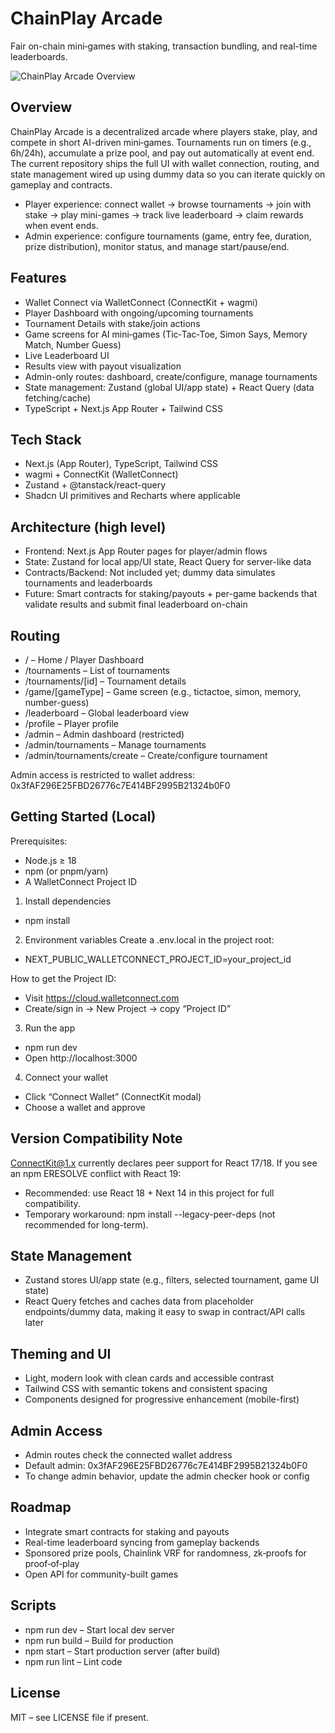 # ChainPlay Arcade
Fair on-chain mini‑games with staking, transaction bundling, and real-time leaderboards.

![ChainPlay Arcade Overview](https://hebbkx1anhila5yf.public.blob.vercel-storage.com/image-pcJQU2gh06acWgmn3tYOqJ85r8ZBH8.png)

## Overview
ChainPlay Arcade is a decentralized arcade where players stake, play, and compete in short AI-driven mini‑games. Tournaments run on timers (e.g., 6h/24h), accumulate a prize pool, and pay out automatically at event end. The current repository ships the full UI with wallet connection, routing, and state management wired up using dummy data so you can iterate quickly on gameplay and contracts.

- Player experience: connect wallet → browse tournaments → join with stake → play mini-games → track live leaderboard → claim rewards when event ends.
- Admin experience: configure tournaments (game, entry fee, duration, prize distribution), monitor status, and manage start/pause/end.

## Features
- Wallet Connect via WalletConnect (ConnectKit + wagmi)
- Player Dashboard with ongoing/upcoming tournaments
- Tournament Details with stake/join actions
- Game screens for AI mini‑games (Tic‑Tac‑Toe, Simon Says, Memory Match, Number Guess)
- Live Leaderboard UI
- Results view with payout visualization
- Admin-only routes: dashboard, create/configure, manage tournaments
- State management: Zustand (global UI/app state) + React Query (data fetching/cache)
- TypeScript + Next.js App Router + Tailwind CSS

## Tech Stack
- Next.js (App Router), TypeScript, Tailwind CSS
- wagmi + ConnectKit (WalletConnect)
- Zustand + @tanstack/react-query
- Shadcn UI primitives and Recharts where applicable

## Architecture (high level)
- Frontend: Next.js App Router pages for player/admin flows
- State: Zustand for local app/UI state, React Query for server-like data
- Contracts/Backend: Not included yet; dummy data simulates tournaments and leaderboards
- Future: Smart contracts for staking/payouts + per-game backends that validate results and submit final leaderboard on-chain

## Routing
- / – Home / Player Dashboard
- /tournaments – List of tournaments
- /tournaments/[id] – Tournament details
- /game/[gameType] – Game screen (e.g., tictactoe, simon, memory, number-guess)
- /leaderboard – Global leaderboard view
- /profile – Player profile
- /admin – Admin dashboard (restricted)
- /admin/tournaments – Manage tournaments
- /admin/tournaments/create – Create/configure tournament

Admin access is restricted to wallet address:
0x3fAF296E25FBD26776c7E414BF2995B21324b0F0

## Getting Started (Local)
Prerequisites:
- Node.js ≥ 18
- npm (or pnpm/yarn)
- A WalletConnect Project ID

1) Install dependencies
- npm install

2) Environment variables
Create a .env.local in the project root:
- NEXT_PUBLIC_WALLETCONNECT_PROJECT_ID=your_project_id

How to get the Project ID:
- Visit https://cloud.walletconnect.com
- Create/sign in → New Project → copy “Project ID”

3) Run the app
- npm run dev
- Open http://localhost:3000

4) Connect your wallet
- Click “Connect Wallet” (ConnectKit modal)
- Choose a wallet and approve

## Version Compatibility Note
ConnectKit@1.x currently declares peer support for React 17/18. If you see an npm ERESOLVE conflict with React 19:
- Recommended: use React 18 + Next 14 in this project for full compatibility.
- Temporary workaround: npm install --legacy-peer-deps (not recommended for long-term).

## State Management
- Zustand stores UI/app state (e.g., filters, selected tournament, game UI state)
- React Query fetches and caches data from placeholder endpoints/dummy data, making it easy to swap in contract/API calls later

## Theming and UI
- Light, modern look with clean cards and accessible contrast
- Tailwind CSS with semantic tokens and consistent spacing
- Components designed for progressive enhancement (mobile-first)

## Admin Access
- Admin routes check the connected wallet address
- Default admin: 0x3fAF296E25FBD26776c7E414BF2995B21324b0F0
- To change admin behavior, update the admin checker hook or config

## Roadmap
- Integrate smart contracts for staking and payouts
- Real-time leaderboard syncing from gameplay backends
- Sponsored prize pools, Chainlink VRF for randomness, zk‑proofs for proof‑of‑play
- Open API for community-built games

## Scripts
- npm run dev – Start local dev server
- npm run build – Build for production
- npm start – Start production server (after build)
- npm run lint – Lint code

## License
MIT – see LICENSE file if present.
